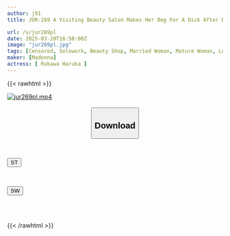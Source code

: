 ```yaml
---
author: j91
title: JUR-269 A Visiting Beauty Salon Makes Her Beg For A Dick After Being Teased! Aphrodisiac Orgasmic Beauty Salon With Love Juices That Make Her Pubic Hair Slippery Haruka Rukawa

url: /v/jur269pl
date: 2025-03-20T16:50:00Z
image: "jur269pl.jpg"
tags: [Censored, Solowork, Beauty Shop, Married Woman, Mature Woman, Lotion, Cuckold	]
maker: [Madonna]
actress: [ Rukawa Haruka ]
---
```



{{< rawhtml >}}

<div class="video" data-videoid="erryLAYj49s21o">
    <a href="javascript:;">
        <img src="/v/jur269pl/jur269pl.jpg" width="WIDTH" height="HEIGHT" alt="jur269pl.mp4" loading="lazy">
    </a>
</div>

<script type="text/javascript" src="https://j91.asia/asset/on-demand-st.js"></script>

<br>
  <link rel="stylesheet" href="https://j91.asia/asset/bs5.css">
  
  <center>
  <button class="btn btn-primary" type="button" data-bs-toggle="collapse" data-bs-target=".multi-collapse" aria-expanded="false" aria-controls="multiCollapseExample1 multiCollapseExample2"><h2>Download</h2></button></center>
</p>
<div class="row">
  <div class="col">
    <div class="collapse multi-collapse" id="multiCollapseExample1">
      <div class="card card-body">
	      	      <br>
<div class="buttons">  
<p><a href="/v/jur269pl/st.html" target="_blank"><button class="btn-hover color-3"><i class="fa fa-download"></i> ST</button></a></p></div>
    </div>
  </div>
</div>
  <div class="col">
    <div class="collapse multi-collapse" id="multiCollapseExample2">
      <div class="card card-body">
	      <br>
<div class="buttons">
<p><a href="/v/jur269pl/sw.html" target="_blank"><button class="btn-hover color-2"><i class="fa fa-download"></i> SW</button></a></p></div>
<br><br>
      </div>
    </div>
  </div>
</div>

{{< /rawhtml >}}